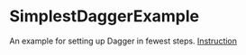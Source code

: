 # SimplestDaggerExample

An example for setting up Dagger in fewest steps. [Instruction](https://medium.com/@xiwei/simplest-dagger-example-920bbd10258)
